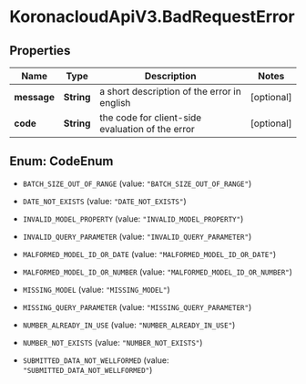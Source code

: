 # KoronacloudApiV3.BadRequestError

## Properties
Name | Type | Description | Notes
------------ | ------------- | ------------- | -------------
**message** | **String** | a short description of the error in english | [optional] 
**code** | **String** | the code for client-side evaluation of the error | [optional] 


<a name="CodeEnum"></a>
## Enum: CodeEnum


* `BATCH_SIZE_OUT_OF_RANGE` (value: `"BATCH_SIZE_OUT_OF_RANGE"`)

* `DATE_NOT_EXISTS` (value: `"DATE_NOT_EXISTS"`)

* `INVALID_MODEL_PROPERTY` (value: `"INVALID_MODEL_PROPERTY"`)

* `INVALID_QUERY_PARAMETER` (value: `"INVALID_QUERY_PARAMETER"`)

* `MALFORMED_MODEL_ID_OR_DATE` (value: `"MALFORMED_MODEL_ID_OR_DATE"`)

* `MALFORMED_MODEL_ID_OR_NUMBER` (value: `"MALFORMED_MODEL_ID_OR_NUMBER"`)

* `MISSING_MODEL` (value: `"MISSING_MODEL"`)

* `MISSING_QUERY_PARAMETER` (value: `"MISSING_QUERY_PARAMETER"`)

* `NUMBER_ALREADY_IN_USE` (value: `"NUMBER_ALREADY_IN_USE"`)

* `NUMBER_NOT_EXISTS` (value: `"NUMBER_NOT_EXISTS"`)

* `SUBMITTED_DATA_NOT_WELLFORMED` (value: `"SUBMITTED_DATA_NOT_WELLFORMED"`)




